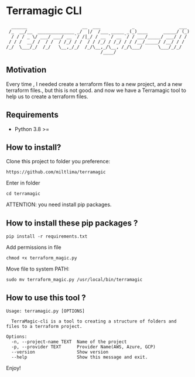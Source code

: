 # Terramagic CLI

```shell
  ______                     __  ___            _                 ___ 
 /_  __/__  ______________ _/  |/  /___ _____ _(_)____      _____/ (_)
  / / / _ \/ ___/ ___/ __ `/ /|_/ / __ `/ __ `/ / ___/_____/ ___/ / / 
 / / /  __/ /  / /  / /_/ / /  / / /_/ / /_/ / / /__/_____/ /__/ / /  
/_/  \___/_/  /_/   \__,_/_/  /_/\__,_/\__, /_/\___/      \___/_/_/   
                                    /____/                 
```

## Motivation

Every time , I needed create a terraform files to a new project, and a new terraform files., but this is not good. and now we have a Terramagic tool to help us to create a terraform files.

## Requirements

- Python 3.8 >=

## How to install?

Clone this project to folder you preference:

```shell
https://github.com/miltlima/terramagic
```

Enter in folder

```shell
cd terramagic
```

ATTENTION: you need install pip packages.

## How to install these pip packages ?

```shell
pip install -r requirements.txt
```

Add permissions in file

```shell
chmod +x terraform_magic.py
```

Move file to system PATH:

```shell
sudo mv terraform_magic.py /usr/local/bin/terramagic
```

## How to use this tool ?

```shell
Usage: terramagic.py [OPTIONS]

  TerraMagic-cli is a tool to creating a structure of folders and files to a terraform project.

Options:
  -n, --project-name TEXT  Name of the project
  -p, --provider TEXT      Provider Name(AWS, Azure, GCP)
  --version                Show version
  --help                   Show this message and exit.
```

Enjoy!
